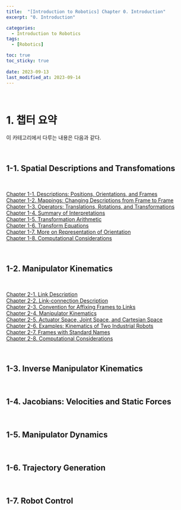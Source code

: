 ```yaml
---
title:  "[Introduction to Robotics] Chapter 0. Introduction"
excerpt: "0. Introduction"

categories:
  - Introduction to Robotics
tags:
  - [Robotics]

toc: true
toc_sticky: true
 
date: 2023-09-13
last_modified_at: 2023-09-14
---
```


&nbsp;

# 1. 챕터 요약
이 카테고리에서 다루는 내용은 다음과 같다.

&nbsp;

## 1-1. Spatial Descriptions and Transfomations

&nbsp;

[Chapter 1-1. Descriptions: Positions, Orientations, and Frames](https://shine-loi.github.io/introduction%20to%20robotics/introductiontorobotics1-1/)\
[Chapter 1-2. Mappings: Changing Descriptions from Frame to Frame]()\
[Chapter 1-3. Operators: Translations, Rotations, and Transformations]()\
[Chapter 1-4. Summary of Interpretations]()\
[Chapter 1-5. Transformation Arithmetic]()\
[Chapter 1-6. Transform Equations]()\
[Chapter 1-7. More on Representation of Orientation]()\
[Chapter 1-8. Computational Considerations]()

&nbsp;

## 1-2. Manipulator Kinematics

&nbsp;

[Chapter 2-1. Link Description]()\
[Chapter 2-2. Link-connection Description]()\
[Chapter 2-3. Convention for Affixing Frames to Links]()\
[Chapter 2-4. Manipulator Kinematics]()\
[Chapter 2-5. Actuator Space, Joint Space, and Cartesian Space]()\
[Chapter 2-6. Examples: Kinematics of Two Industrial Robots]()\
[Chapter 2-7. Frames with Standard Names]()\
[Chapter 2-8. Computational Considerations]()

&nbsp;

## 1-3. Inverse Manipulator Kinematics

&nbsp;

## 1-4. Jacobians: Velocities and Static Forces

&nbsp;

## 1-5. Manipulator Dynamics

&nbsp;

## 1-6. Trajectory Generation

&nbsp;

## 1-7. Robot Control
